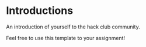 # Introductions
An introduction of yourself to the hack club community.

Feel free to use this template to your assignment!
